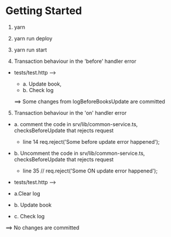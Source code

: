 # Getting Started

1. yarn

2. yarn run deploy

3. yarn run start

4. Transaction behaviour in the 'before' handler error

-  tests/test.http -->
   - a. Update book,
   - b. Check log

   ==> Some changes from logBeforeBooksUpdate are committed

5. Transaction behaviour in the 'on' handler error
-   a. comment the code in srv/lib/common-service.ts, checksBeforeUpdate that rejects request
     - line 14 req.reject('Some before update error happened');
-   b. Uncomment the code in srv/lib/common-service.ts, checksBeforeUpdate that rejects request
     - line 35 // req.reject('Some ON update error happened');

-   tests/test.http -->
   - a.Clear log
   - b. Update book
   - c. Check log

   ==> No changes are committed

